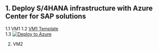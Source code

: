 ## 1. Deploy S/4HANA infrastructure with Azure Center for SAP solutions <br/>

1.1 VM1
1.2  [VM1 Template](https://github.com/ge-duta/azure-acp-public/tree/master/ACP-499%20SAP%20HANA%20on%20Azure/ACP-501%20Deploy%20Resource%20Groups%20and%20VMs%20in%20Availability%20Zones%20(3-Tier%2C%20ASCS%2C%20App%20and%20DB)/VM1-ARM)      
1.3 [![Deploy to Azure ](https://aka.ms/deploytoazurebutton)](https://portal.azure.com/#create/Microsoft.Template/uri/https%3A%2F%2Fraw.githubusercontent.com%2Fge-duta%2Fazure-acp-public%2Fmaster%2FACP-499%2520SAP%2520HANA%2520on%2520Azure%2FACP-501%2520Deploy%2520Resource%2520Groups%2520and%2520VMs%2520in%2520Availability%2520Zones%2520%283-Tier%252C%2520ASCS%252C%2520App%2520and%2520DB%29%2FVM1-ARM%2FVM1-ARM-template.json)  

2. VM2